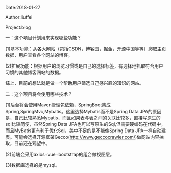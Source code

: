 Date:2018-01-27   

Author:liuffei

Project:blog

一：这个项目计划用来实现哪些功能？

(1)基本功能：从各大网站（包括CSDN，博客园，掘金，开源中国等等）爬取主页数据，用户查看各个网站的博客。

(2)扩展功能：根据用户的浏览习惯或是自己的选择标签，有选择地抓取符合用户习惯的其他博客网站的数据。

综上，目前的想法就是做一个帮助用户筛选自己感兴趣的知识的网站。

二：这个项目将会使用哪些技术？

(1)后台将会使用Maven管理包依赖，SpringBoot集成Spring,SpringMvc,Mybatis。这里选择Mybatis而不是Spring Data JPA的原因是，自己比较熟悉Mybatis，而且如果表与表之间的关联比较多，直接写原生的sql比较简便，虽然Spring Data JPA也可以写原生的Sql,但需要硬编码在代码中，而且MyBatis更有利于优化Sql，美中不足的是不能像Spring Data JPA一样自动建表。可能会选择开源框架Gecco(http://www.geccocrawler.com/)做网站内容抽取，目前还在观望中。

(2)前端会采用axios+vue+bootstrap的组合做视图层。

(3)数据库选择的是mysql。
